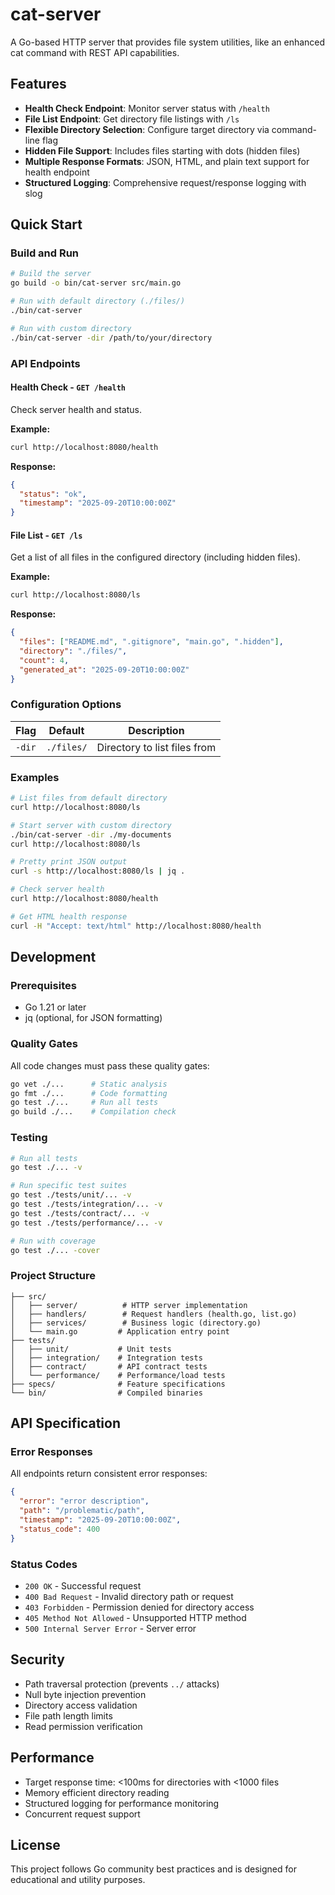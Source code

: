 # cat-server

A Go-based HTTP server that provides file system utilities, like an enhanced cat command with REST API capabilities.

## Features

- **Health Check Endpoint**: Monitor server status with `/health`
- **File List Endpoint**: Get directory file listings with `/ls`
- **Flexible Directory Selection**: Configure target directory via command-line flag
- **Hidden File Support**: Includes files starting with dots (hidden files)
- **Multiple Response Formats**: JSON, HTML, and plain text support for health endpoint
- **Structured Logging**: Comprehensive request/response logging with slog

## Quick Start

### Build and Run

```bash
# Build the server
go build -o bin/cat-server src/main.go

# Run with default directory (./files/)
./bin/cat-server

# Run with custom directory
./bin/cat-server -dir /path/to/your/directory
```

### API Endpoints

#### Health Check - `GET /health`

Check server health and status.

**Example:**
```bash
curl http://localhost:8080/health
```

**Response:**
```json
{
  "status": "ok",
  "timestamp": "2025-09-20T10:00:00Z"
}
```

#### File List - `GET /ls`

Get a list of all files in the configured directory (including hidden files).

**Example:**
```bash
curl http://localhost:8080/ls
```

**Response:**
```json
{
  "files": ["README.md", ".gitignore", "main.go", ".hidden"],
  "directory": "./files/",
  "count": 4,
  "generated_at": "2025-09-20T10:00:00Z"
}
```

### Configuration Options

| Flag | Default | Description |
|------|---------|-------------|
| `-dir` | `./files/` | Directory to list files from |

### Examples

```bash
# List files from default directory
curl http://localhost:8080/ls

# Start server with custom directory
./bin/cat-server -dir ./my-documents
curl http://localhost:8080/ls

# Pretty print JSON output
curl -s http://localhost:8080/ls | jq .

# Check server health
curl http://localhost:8080/health

# Get HTML health response
curl -H "Accept: text/html" http://localhost:8080/health
```

## Development

### Prerequisites

- Go 1.21 or later
- jq (optional, for JSON formatting)

### Quality Gates

All code changes must pass these quality gates:

```bash
go vet ./...      # Static analysis
go fmt ./...      # Code formatting
go test ./...     # Run all tests
go build ./...    # Compilation check
```

### Testing

```bash
# Run all tests
go test ./... -v

# Run specific test suites
go test ./tests/unit/... -v
go test ./tests/integration/... -v
go test ./tests/contract/... -v
go test ./tests/performance/... -v

# Run with coverage
go test ./... -cover
```

### Project Structure

```
├── src/
│   ├── server/          # HTTP server implementation
│   ├── handlers/        # Request handlers (health.go, list.go)
│   ├── services/        # Business logic (directory.go)
│   └── main.go         # Application entry point
├── tests/
│   ├── unit/           # Unit tests
│   ├── integration/    # Integration tests
│   ├── contract/       # API contract tests
│   └── performance/    # Performance/load tests
├── specs/              # Feature specifications
└── bin/                # Compiled binaries
```

## API Specification

### Error Responses

All endpoints return consistent error responses:

```json
{
  "error": "error description",
  "path": "/problematic/path",
  "timestamp": "2025-09-20T10:00:00Z",
  "status_code": 400
}
```

### Status Codes

- `200 OK` - Successful request
- `400 Bad Request` - Invalid directory path or request
- `403 Forbidden` - Permission denied for directory access
- `405 Method Not Allowed` - Unsupported HTTP method
- `500 Internal Server Error` - Server error

## Security

- Path traversal protection (prevents `../` attacks)
- Null byte injection prevention
- Directory access validation
- File path length limits
- Read permission verification

## Performance

- Target response time: <100ms for directories with <1000 files
- Memory efficient directory reading
- Structured logging for performance monitoring
- Concurrent request support

## License

This project follows Go community best practices and is designed for educational and utility purposes.